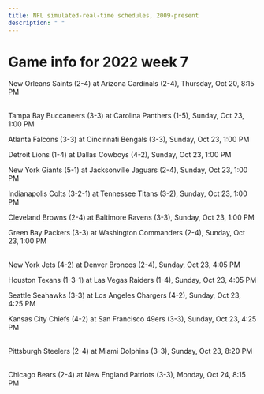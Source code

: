 ```yaml
---
title: NFL simulated-real-time schedules, 2009-present
description: " "
---
```


# Game info for 2022 week 7

New Orleans Saints (2-4) at Arizona Cardinals (2-4), Thursday, Oct 20, 8:15 PM

<br/>Tampa Bay Buccaneers (3-3) at Carolina Panthers (1-5), Sunday, Oct 23, 1:00 PM

Atlanta Falcons (3-3) at Cincinnati Bengals (3-3), Sunday, Oct 23, 1:00 PM

Detroit Lions (1-4) at Dallas Cowboys (4-2), Sunday, Oct 23, 1:00 PM

New York Giants (5-1) at Jacksonville Jaguars (2-4), Sunday, Oct 23, 1:00 PM

Indianapolis Colts (3-2-1) at Tennessee Titans (3-2), Sunday, Oct 23, 1:00 PM

Cleveland Browns (2-4) at Baltimore Ravens (3-3), Sunday, Oct 23, 1:00 PM

Green Bay Packers (3-3) at Washington Commanders (2-4), Sunday, Oct 23, 1:00 PM

<br/>New York Jets (4-2) at Denver Broncos (2-4), Sunday, Oct 23, 4:05 PM

Houston Texans (1-3-1) at Las Vegas Raiders (1-4), Sunday, Oct 23, 4:05 PM

Seattle Seahawks (3-3) at Los Angeles Chargers (4-2), Sunday, Oct 23, 4:25 PM

Kansas City Chiefs (4-2) at San Francisco 49ers (3-3), Sunday, Oct 23, 4:25 PM

<br/>Pittsburgh Steelers (2-4) at Miami Dolphins (3-3), Sunday, Oct 23, 8:20 PM

<br/>Chicago Bears (2-4) at New England Patriots (3-3), Monday, Oct 24, 8:15 PM

